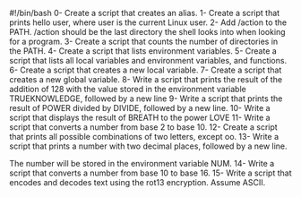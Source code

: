 #!/bin/bash
0-	Create a script that creates an alias.
1-	Create a script that prints hello user, where user is the current Linux user.
2-	Add /action to the PATH. /action should be the last directory the shell looks into when looking for a program.
3-	Create a script that counts the number of directories in the PATH.
4-	Create a script that lists environment variables.
5-	Create a script that lists all local variables and environment variables, and functions.
6-	Create a script that creates a new local variable.
7-	Create a script that creates a new global variable.
8-	Write a script that prints the result of the addition of 128 with the value stored in the environment variable TRUEKNOWLEDGE, followed by a new line
9-	Write a script that prints the result of POWER divided by DIVIDE, followed by a new line.
10-	Write a script that displays the result of BREATH to the power LOVE
11-	Write a script that converts a number from base 2 to base 10.
12-	Create a script that prints all possible combinations of two letters, except oo.
13-	Write a script that prints a number with two decimal places, followed by a new line.



The number will be stored in the environment variable NUM.
14-	Write a script that converts a number from base 10 to base 16.
15-	Write a script that encodes and decodes text using the rot13 encryption. Assume ASCII.
